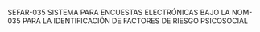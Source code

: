 SEFAR-035
SISTEMA PARA ENCUESTAS ELECTRÓNICAS BAJO LA NOM-035 PARA LA IDENTIFICACIÓN DE FACTORES DE RIESGO PSICOSOCIAL
